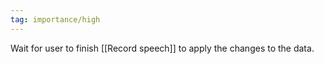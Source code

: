 ```yaml
---
tag: importance/high
---
```

Wait for user to finish [[Record speech]] to apply the changes to the data.